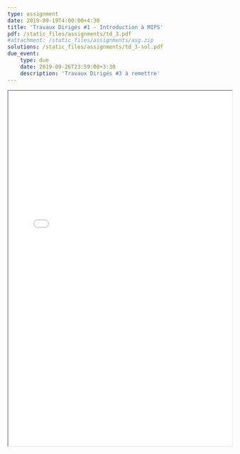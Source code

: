 ```yaml
---
type: assignment
date: 2019-09-19T4:00:00+4:30
title: 'Travaux Dirigés #1 - Introduction à MIPS'
pdf: /static_files/assignments/td_3.pdf
#attachment: /static_files/assignments/asg.zip
solutions: /static_files/assignments/td_3-sol.pdf
due_event: 
    type: due
    date: 2019-09-26T23:59:00+3:30
    description: 'Travaux Dirigés #3 à remettre'
---
```

<iframe src="{{ page.pdf | prepend: site.baseurl | prepend : site.url}}" width="100%" height="800em"></iframe>
